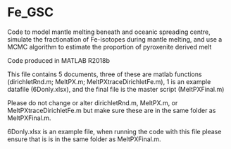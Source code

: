 # Fe_GSC
Code to model mantle melting beneath and oceanic spreading centre, simulate the fractionation of Fe-isotopes during mantle melting, and use a MCMC algorithm to estimate the proportion of pyroxenite derived melt

Code produced in MATLAB R2018b

This file contains 5 documents, three of these are matlab functions (dirichletRnd.m; MeltPX.m; MeltPXtraceDirichletFe.m), 1 is an example datafile (6Donly.xlsx), and the final file is the master script (MeltPXFinal.m)

Please do not change or alter dirichletRnd.m, MeltPX.m, or MeltPXtraceDirichletFe.m but make sure these are in the same folder as MeltPXFinal.m.

6Donly.xlsx is an example file, when running the code with this file please ensure that is is in the same folder as MeltPXFinal.m.
